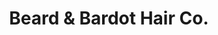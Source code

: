 ---
title: "Beard & Bardot Hair Co."
url: /abbotsford/beard-and-bardot-hair-co/
shop: hairdresser
---